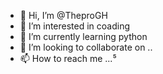 - 👋 Hi, I’m @TheproGH
- 👀 I’m interested in coading
- 🌱 I’m currently learning python
- 💞️ I’m looking to collaborate on ..
- 📫 How to reach me ...⁵

<!---
TheproGH/TheproGH is a ✨ special ✨ repository because its `README.md` (this file) appears on your GitHub profile.
You can click the Preview link to take a look at your changes.
--->
